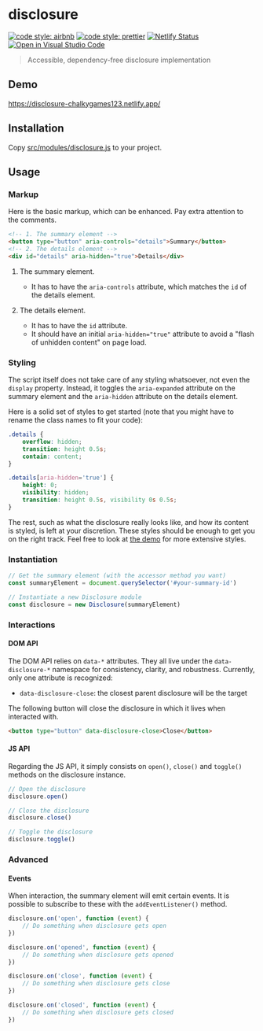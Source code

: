 # disclosure

[![code style: airbnb](https://img.shields.io/badge/code_style-airbnb-ff5a5f?logo=airbnb&logoColor=fff)](https://github.com/airbnb/javascript)
[![code style: prettier](https://img.shields.io/badge/code_style-prettier-ff69b4?logo=prettier&logoColor=fff)](https://github.com/prettier/prettier)
[![Netlify Status](https://api.netlify.com/api/v1/badges/2fea87b8-fcd5-4caf-9961-5da1224efb46/deploy-status)](https://app.netlify.com/sites/disclosure-chalkygames123/deploys)
[![Open in Visual Studio Code](https://open.vscode.dev/badges/open-in-vscode.svg)](https://open.vscode.dev/chalkygames123/disclosure)

> Accessible, dependency-free disclosure implementation

## Demo

https://disclosure-chalkygames123.netlify.app/

## Installation

Copy [src/modules/disclosure.js](src/modules/disclosure.js) to your project.

## Usage

### Markup

Here is the basic markup, which can be enhanced. Pay extra attention to the comments.

```html
<!-- 1. The summary element -->
<button type="button" aria-controls="details">Summary</button>
<!-- 2. The details element -->
<div id="details" aria-hidden="true">Details</div>
```

1. The summary element.

   - It has to have the `aria-controls` attribute, which matches the `id` of the details element.

2. The details element.

   - It has to have the `id` attribute.
   - It should have an initial `aria-hidden="true"` attribute to avoid a "flash of unhidden content" on page load.

### Styling

The script itself does not take care of any styling whatsoever, not even the `display` property. Instead, it toggles the `aria-expanded` attribute on the summary element and the `aria-hidden` attribute on the details element.

Here is a solid set of styles to get started (note that you might have to rename the class names to fit your code):

```css
.details {
	overflow: hidden;
	transition: height 0.5s;
	contain: content;
}

.details[aria-hidden='true'] {
	height: 0;
	visibility: hidden;
	transition: height 0.5s, visibility 0s 0.5s;
}
```

The rest, such as what the disclosure really looks like, and how its content is styled, is left at your discretion. These styles should be enough to get you on the right track. Feel free to look at [the demo](https://disclosure-chalkygames123.netlify.app/) for more extensive styles.

### Instantiation

```js
// Get the summary element (with the accessor method you want)
const summaryElement = document.querySelector('#your-summary-id')

// Instantiate a new Disclosure module
const disclosure = new Disclosure(summaryElement)
```

### Interactions

#### DOM API

The DOM API relies on `data-*` attributes. They all live under the `data-disclosure-*` namespace for consistency, clarity, and robustness. Currently, only one attribute is recognized:

- `data-disclosure-close`: the closest parent disclosure will be the target

The following button will close the disclosure in which it lives when interacted with.

```html
<button type="button" data-disclosure-close>Close</button>
```

#### JS API

Regarding the JS API, it simply consists on `open()`, `close()` and `toggle()` methods on the disclosure instance.

```js
// Open the disclosure
disclosure.open()

// Close the disclosure
disclosure.close()

// Toggle the disclosure
disclosure.toggle()
```

### Advanced

#### Events

When interaction, the summary element will emit certain events. It is possible to subscribe to these with the `addEventListener()` method.

```js
disclosure.on('open', function (event) {
	// Do something when disclosure gets open
})

disclosure.on('opened', function (event) {
	// Do something when disclosure gets opened
})

disclosure.on('close', function (event) {
	// Do something when disclosure gets close
})

disclosure.on('closed', function (event) {
	// Do something when disclosure gets closed
})
```
